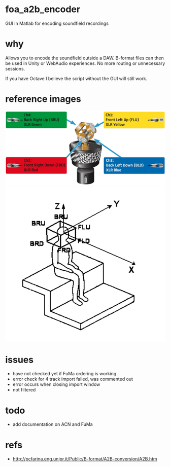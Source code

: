 # foa_a2b_encoder
GUI in Matlab for encoding soundfield recordings

# why
Allows you to encode the soundfield outside a DAW. B-format files can then be used in Unity or WebAudio experiences. No more routing or unnecessary sessions.

If you have Octave I believe the script without the GUI will still work.

# reference images
![ambeo](img/ambeo.jpg)
![listener](img/listener.jpg)

# issues
* have not checked yet if FuMa ordering is working.
* error check for 4 track import failed, was commented out
* error occurs when closing import window
* not filtered

# todo
* add documentation on ACN and FuMa

# refs
* http://pcfarina.eng.unipr.it/Public/B-format/A2B-conversion/A2B.htm
